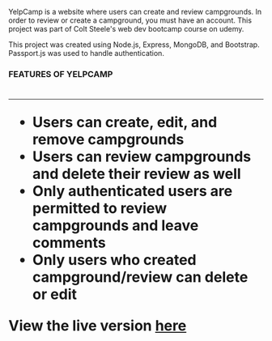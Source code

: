 YelpCamp is a website where users can create and review campgrounds. In order to review or create a campground, you must have an account.
 This project was part of Colt Steele's web dev bootcamp course on udemy.

This project was created using Node.js, Express, MongoDB, and Bootstrap. Passport.js was used to handle authentication.

<h3>FEATURES OF YELPCAMP<h1/>
<hr>
<ul>
    <li>Users can create, edit, and remove campgrounds</li>
    <li>Users can review campgrounds and delete their review as well</li>
    <li>Only authenticated users are permitted to review campgrounds and leave comments</li>
    <li>Only users who created campground/review can delete or edit</li>
</ul>


<p>View the live  version <a href="morning-oasis-67101.herokuapp.com">here</a><p/>
    

